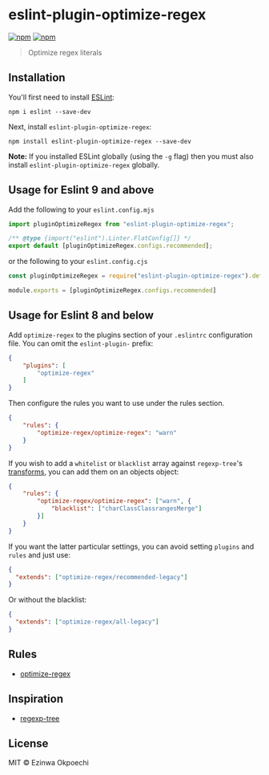 # eslint-plugin-optimize-regex
[![npm](https://img.shields.io/npm/v/eslint-plugin-optimize-regex.svg)](https://www.npmjs.com/package/eslint-plugin-optimize-regex)
[![npm](https://img.shields.io/npm/dt/eslint-plugin-optimize-regex.svg)](https://www.npmjs.com/package/eslint-plugin-optimize-regex)

> Optimize regex literals

## Installation

You'll first need to install [ESLint](http://eslint.org):

```
npm i eslint --save-dev
```

Next, install `eslint-plugin-optimize-regex`:

```
npm install eslint-plugin-optimize-regex --save-dev
```

**Note:** If you installed ESLint globally (using the `-g` flag) then you must also install `eslint-plugin-optimize-regex` globally.

## Usage for Eslint 9 and above

Add the following to your `eslint.config.mjs`

```js
import pluginOptimizeRegex from "eslint-plugin-optimize-regex";

/** @type {import("eslint").Linter.FlatConfig[]} */
export default [pluginOptimizeRegex.configs.recommended];
```

or the following to your `eslint.config.cjs`

```js
const pluginOptimizeRegex = require("eslint-plugin-optimize-regex").default

module.exports = [pluginOptimizeRegex.configs.recommended]
```

## Usage for Eslint 8 and below

Add `optimize-regex` to the plugins section of your `.eslintrc` configuration file. You can omit the `eslint-plugin-` prefix:

```json
{
    "plugins": [
        "optimize-regex"
    ]
}
```


Then configure the rules you want to use under the rules section.

```json
{
    "rules": {
        "optimize-regex/optimize-regex": "warn"
    }
}
```

If you wish to add a `whitelist` or `blacklist` array against `regexp-tree`'s
[transforms](https://github.com/DmitrySoshnikov/regexp-tree/blob/master/src/optimizer/README.md#transforms), you can add them on an objects object:

```json
{
    "rules": {
        "optimize-regex/optimize-regex": ["warn", {
            "blacklist": ["charClassClassrangesMerge"]
        }]
    }
}
```

If you want the latter particular settings, you can avoid setting `plugins` and
`rules` and just use:

```json
{
  "extends": ["optimize-regex/recommended-legacy"]
}
```

Or without the blacklist:

```json
{
  "extends": ["optimize-regex/all-legacy"]
}
```

## Rules

* [optimize-regex](./docs/rules/optimize-regex.md)

## Inspiration

* [regexp-tree](https://github.com/DmitrySoshnikov/regexp-tree)

## License

MIT © Ezinwa Okpoechi

